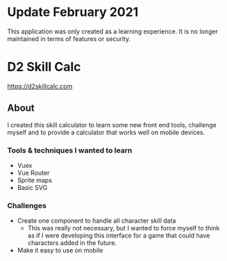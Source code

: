 # Update February 2021
This application was only created as a learning experience. It is no longer maintained in terms of features or security.

# D2 Skill Calc
https://d2skillcalc.com

## About
I created this skill calculator to learn some new front end tools, challenge myself and to provide a calculator that works well on mobile devices.

### Tools & techniques I wanted to learn
* Vuex
* Vue Router
* Sprite maps
* Basic SVG

### Challenges
* Create one component to handle all character skill data
    * This was really not necessary, but I wanted to force myself to think as if I were developing this interface for a game that could have characters added in the future.
* Make it easy to use on mobile

